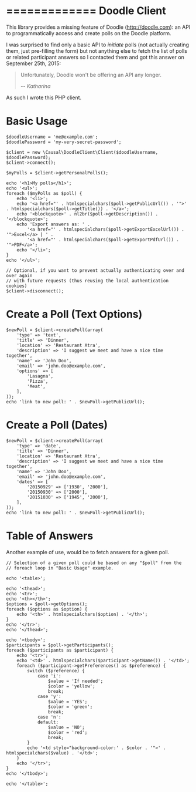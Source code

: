 =============
Doodle Client
=============

This library provides a missing feature of Doodle (http://doodle.com): an API to programmatically access and create
polls on the Doodle platform.

I was surprised to find only a basic API to *initiate* polls (not actually creating them, just pre-filling the form) but
not anything else to fetch the list of polls or related participant answers so I contacted them and got this answer on
September 25th, 2015:

> Unfortunately, Doodle won't be offering an API any longer.
>
> -- <cite>Katharina</cite>

As such I wrote this PHP client.


Basic Usage
===========

```
$doodleUsername = 'me@example.com';
$doodlePassword = 'my-very-secret-password';

$client = new \Causal\DoodleClient\Client($doodleUsername, $doodlePassword);
$client->connect();

$myPolls = $client->getPersonalPolls();

echo '<h1>My polls</h1>';
echo '<ul>';
foreach ($myPolls as $poll) {
    echo '<li>';
    echo '<a href="' . htmlspecialchars($poll->getPublicUrl()) . '">' . htmlspecialchars($poll->getTitle()) . '</a>';
    echo '<blockquote>' . nl2br($poll->getDescription()) . '</blockquote>';
    echo 'Export answers as: ' .
        '<a href="' . htmlspecialchars($poll->getExportExcelUrl()) . '">Excel</a> | ' .
        '<a href="' . htmlspecialchars($poll->getExportPdfUrl()) . '">PDF</a>';
    echo '</li>';
}
echo '</ul>';

// Optional, if you want to prevent actually authenticating over and over again
// with future requests (thus reusing the local authentication cookies)
$client->disconnect();
```

Create a Poll (Text Options)
============================

```
$newPoll = $client->createPoll(array(
    'type' => 'text',
    'title' => 'Dinner',
    'location' => 'Restaurant Xtra',
    'description' => 'I suggest we meet and have a nice time together',
    'name' => 'John Doo',
    'email' => 'john.doo@example.com',
    'options' => [
        'Lasagna',
        'Pizza',
        'Meat',
    ],
));
echo 'link to new poll: ' . $newPoll->getPublicUrl();
```


Create a Poll (Dates)
=====================

```
$newPoll = $client->createPoll(array(
    'type' => 'date',
    'title' => 'Dinner',
    'location' => 'Restaurant Xtra',
    'description' => 'I suggest we meet and have a nice time together',
    'name' => 'John Doo',
    'email' => 'john.doo@example.com',
    'dates' => [
        '20150929' => ['1930', '2000'],
        '20150930' => ['2000'],
        '20151030' => ['1945', '2000'],
    ],
));
echo 'link to new poll: ' . $newPoll->getPublicUrl();
```


Table of Answers
================

Another example of use, would be to fetch answers for a given poll.

```
// Selection of a given poll could be based on any "$poll" from the
// foreach loop in "Basic Usage" example.

echo '<table>';

echo '<thead>';
echo '<tr>';
echo '<th></th>';
$options = $poll->getOptions();
foreach ($options as $option) {
    echo '<th>' . htmlspecialchars($option) . '</th>';
}
echo '</tr>';
echo '</thead>';

echo '<tbody>';
$participants = $poll->getParticipants();
foreach ($participants as $participant) {
    echo '<tr>';
    echo '<td>' . htmlspecialchars($participant->getName()) . '</td>';
    foreach ($participant->getPreferences() as $preference) {
        switch ($preference) {
            case 'i':
                $value = 'If needed';
                $color = 'yellow';
                break;
            case 'y':
                $value = 'YES';
                $color = 'green';
                break;
            case 'n':
            default:
                $value = 'NO';
                $color = 'red';
                break;
        }
        echo '<td style="background-color:' . $color . '">' . htmlspecialchars($value) . '</td>';
    }
    echo '</tr>';
}
echo '</tbody>';

echo '</table>';
```
